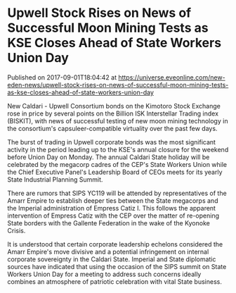 # Upwell Stock Rises on News of Successful Moon Mining Tests as KSE Closes Ahead of State Workers Union Day
Published on 2017-09-01T18:04:42 at https://universe.eveonline.com/new-eden-news/upwell-stock-rises-on-news-of-successful-moon-mining-tests-as-kse-closes-ahead-of-state-workers-union-day

New Caldari - Upwell Consortium bonds on the Kimotoro Stock Exchange rose in price by several points on the Billion ISK Interstellar Trading index (BISKIT), with news of successful testing of new moon mining technology in the consortium's capsuleer-compatible virtuality over the past few days.

The burst of trading in Upwell corporate bonds was the most significant activity in the period leading up to the KSE's annual closure for the weekend before Union Day on Monday. The annual Caldari State holiday will be celebrated by the megacorp cadres of the CEP's State Workers Union while the Chief Executive Panel's Leadership Board of CEOs meets for its yearly State Industrial Planning Summit.

There are rumors that SIPS YC119 will be attended by representatives of the Amarr Empire to establish deeper ties between the State megacorps and the Imperial administration of Empress Catiz I. This follows the apparent intervention of Empress Catiz with the CEP over the matter of re-opening State borders with the Gallente Federation in the wake of the Kyonoke Crisis.

It is understood that certain corporate leadership echelons considered the Amarr Empire's move divisive and a potential infringement on internal corporate sovereignty in the Caldari State. Imperial and State diplomatic sources have indicated that using the occasion of the SIPS summit on State Workers Union Day for a meeting to address such concerns ideally combines an atmosphere of patriotic celebration with vital State business.
